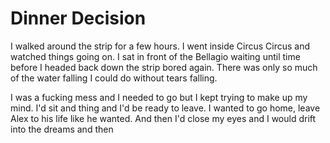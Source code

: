 # Dinner Decision
I walked around the strip for a few hours.  I went inside Circus Circus and watched things going on.  I sat in front of the Bellagio waiting until time before I headed back down the strip bored again.  There was only so much of the water falling I could do without tears falling.  

I was a fucking mess and I needed to go but I kept trying to make up my mind.  I'd sit and thing and I'd be ready to leave.  I wanted to go home, leave Alex to his life like he wanted.  And then I'd close my eyes and I would drift into the dreams and then
<!--stackedit_data:
eyJoaXN0b3J5IjpbOTI4ODA2OTIsLTExNTI2MjU5OTMsLTExNz
c3NjEyNzFdfQ==
-->
